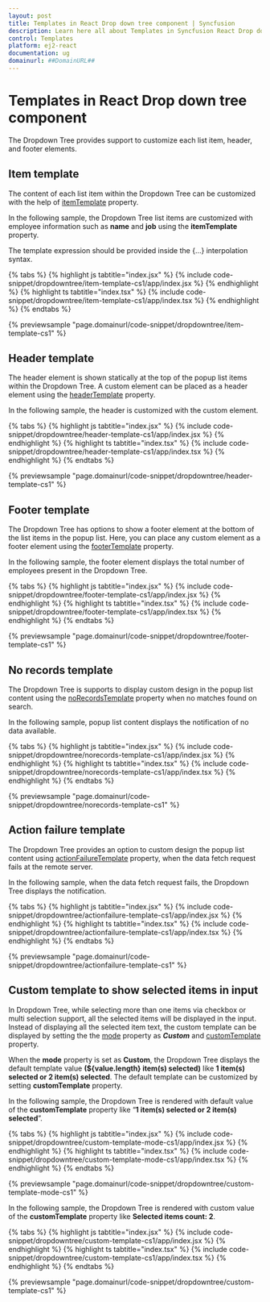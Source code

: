```yaml
---
layout: post
title: Templates in React Drop down tree component | Syncfusion
description: Learn here all about Templates in Syncfusion React Drop down tree component of Syncfusion Essential JS 2 and more.
control: Templates 
platform: ej2-react
documentation: ug
domainurl: ##DomainURL##
---
```


# Templates in React Drop down tree component

The Dropdown Tree provides support to customize each list item, header, and footer elements.

## Item template

The content of each list item within the Dropdown Tree can be customized with the help of [itemTemplate](https://helpej2.syncfusion.com/react/documentation/api/drop-down-tree/#itemtemplate) property.

In the following sample, the Dropdown Tree list items are customized with employee information such as **name** and **job** using the **itemTemplate** property.

The template expression should be provided inside the {...} interpolation syntax.

{% tabs %}
{% highlight js tabtitle="index.jsx" %}
{% include code-snippet/dropdowntree/item-template-cs1/app/index.jsx %}
{% endhighlight %}
{% highlight ts tabtitle="index.tsx" %}
{% include code-snippet/dropdowntree/item-template-cs1/app/index.tsx %}
{% endhighlight %}
{% endtabs %}

 {% previewsample "page.domainurl/code-snippet/dropdowntree/item-template-cs1" %}

## Header template

The header element is shown statically at the top of the popup list items within the Dropdown Tree. A custom element can be placed as a header element using the [headerTemplate](https://ej2.syncfusion.com/react/documentation/api/drop-down-tree/#headertemplate) property.

In the following sample, the header is customized with the custom element.

{% tabs %}
{% highlight js tabtitle="index.jsx" %}
{% include code-snippet/dropdowntree/header-template-cs1/app/index.jsx %}
{% endhighlight %}
{% highlight ts tabtitle="index.tsx" %}
{% include code-snippet/dropdowntree/header-template-cs1/app/index.tsx %}
{% endhighlight %}
{% endtabs %}

 {% previewsample "page.domainurl/code-snippet/dropdowntree/header-template-cs1" %}

## Footer template

The Dropdown Tree has options to show a footer element at the bottom of the list items in the popup list. Here, you can place any custom element as a footer element using the [footerTemplate](https://ej2.syncfusion.com/react/documentation/api/drop-down-tree/#footertemplate) property.

In the following sample, the footer element displays the total number of employees present in the Dropdown Tree.

{% tabs %}
{% highlight js tabtitle="index.jsx" %}
{% include code-snippet/dropdowntree/footer-template-cs1/app/index.jsx %}
{% endhighlight %}
{% highlight ts tabtitle="index.tsx" %}
{% include code-snippet/dropdowntree/footer-template-cs1/app/index.tsx %}
{% endhighlight %}
{% endtabs %}

 {% previewsample "page.domainurl/code-snippet/dropdowntree/footer-template-cs1" %}

## No records template

The Dropdown Tree is supports to display custom design in the popup list content using the [noRecordsTemplate](https://ej2.syncfusion.com/react/documentation/api/drop-down-tree/#norecordstemplate) property when no matches found on search.

In the following sample, popup list content displays the notification of no data available.

{% tabs %}
{% highlight js tabtitle="index.jsx" %}
{% include code-snippet/dropdowntree/norecords-template-cs1/app/index.jsx %}
{% endhighlight %}
{% highlight ts tabtitle="index.tsx" %}
{% include code-snippet/dropdowntree/norecords-template-cs1/app/index.tsx %}
{% endhighlight %}
{% endtabs %}

 {% previewsample "page.domainurl/code-snippet/dropdowntree/norecords-template-cs1" %}

## Action failure template

The Dropdown Tree provides an option to custom design the popup list content using [actionFailureTemplate](https://ej2.syncfusion.com/react/documentation/api/drop-down-tree/#actionfailuretemplate) property, when the data fetch request fails at the remote server.

In the following sample, when the data fetch request fails, the Dropdown Tree displays the notification.

{% tabs %}
{% highlight js tabtitle="index.jsx" %}
{% include code-snippet/dropdowntree/actionfailure-template-cs1/app/index.jsx %}
{% endhighlight %}
{% highlight ts tabtitle="index.tsx" %}
{% include code-snippet/dropdowntree/actionfailure-template-cs1/app/index.tsx %}
{% endhighlight %}
{% endtabs %}

 {% previewsample "page.domainurl/code-snippet/dropdowntree/actionfailure-template-cs1" %}

## Custom template to show selected items in input

In Dropdown Tree, while selecting more than one items via checkbox or multi selection support, all the selected items will be displayed in the input. Instead of displaying all the selected item text, the custom template can be displayed by setting the the [mode](https://ej2.syncfusion.com/react/documentation/api/drop-down-tree/#mode) property as ***Custom*** and [customTemplate](https://ej2.syncfusion.com/react/documentation/api/drop-down-tree/#customTemplate) property.

When the **mode** property is set as **Custom**, the Dropdown Tree displays the default template value **(${value.length} item(s) selected)** like **1 item(s) selected or 2 item(s) selected**. The default template can be customized by setting **customTemplate**  property.

In the following sample, the Dropdown Tree is rendered with default value of the **customTemplate** property like “**1 item(s) selected or 2 item(s) selected**”.

{% tabs %}
{% highlight js tabtitle="index.jsx" %}
{% include code-snippet/dropdowntree/custom-template-mode-cs1/app/index.jsx %}
{% endhighlight %}
{% highlight ts tabtitle="index.tsx" %}
{% include code-snippet/dropdowntree/custom-template-mode-cs1/app/index.tsx %}
{% endhighlight %}
{% endtabs %}

 {% previewsample "page.domainurl/code-snippet/dropdowntree/custom-template-mode-cs1" %}

In the following sample, the Dropdown Tree is rendered with custom value of the **customTemplate** property like **Selected items count: 2**.

{% tabs %}
{% highlight js tabtitle="index.jsx" %}
{% include code-snippet/dropdowntree/custom-template-cs1/app/index.jsx %}
{% endhighlight %}
{% highlight ts tabtitle="index.tsx" %}
{% include code-snippet/dropdowntree/custom-template-cs1/app/index.tsx %}
{% endhighlight %}
{% endtabs %}

 {% previewsample "page.domainurl/code-snippet/dropdowntree/custom-template-cs1" %}
